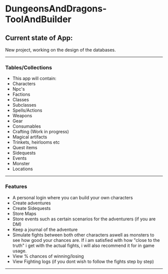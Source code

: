 # DungeonsAndDragons-ToolAndBuilder

## Current state of App: 

New project, working on the design of the databases.

---

### Tables/Collections

* This app will contain:
* Characters
* Npc's
* Factions
* Classes
* Subclasses
* Spells/Actions
* Weapons
* Gear
* Consumables
* Crafting (Work in progress)
* Magical artifacts
* Trinkets, heirlooms etc
* Quest items
* Sidequests
* Events
* Monster
* Locations
  
---

### Features

* A personal login where you can build your own characters
* Create adventures
* Create Sidequests
* Store Maps
* Store events such as certain scenarios for the adventurers (if you are DM)
* Keep a journal of the adventure
* Simulate fights between both other characters aswell as monsters to see how good your chances are. If i am satisfied with how "close to the truth" i get with the actual fights, i will also recommend it for in game usage.
* View % chances of winning/losing
* View Fighting logs (if you dont wish to follow the fights step by step)
  
---
